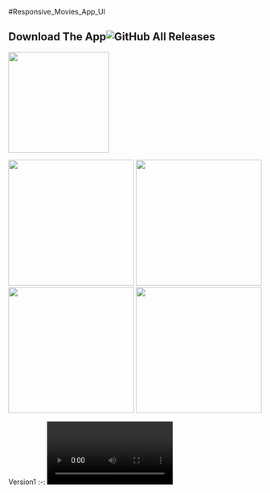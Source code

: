 #Responsive_Movies_App_UI

## Download The App![GitHub All Releases](https://img.shields.io/github/downloads/HusseinMohamed99/Responsive_Movies_App_UI/total?color=green)
<a href="https://github.com/HusseinMohamed99/Responsive_Movies_App_UI/releases/download/v1.0.0/Responsive.Movies.App.apk"><img src="https://playerzon.com/asset/download.png" width="200">
</img></a>


<p>

  <img src="https://github.com/HusseinMohamed99/Responsive_Movies_App_UI/assets/84459939/8cb177a9-a62c-4daf-a374-2798204f3690" width="250" />
    <img src="https://github.com/HusseinMohamed99/Responsive_Movies_App_UI/assets/84459939/733639f4-c6db-4544-bf76-3feafe788bd9 " width="250" />
    <img src="https://github.com/HusseinMohamed99/Responsive_Movies_App_UI/assets/84459939/cc7d3574-5a0d-4379-9a4d-3a26f3e3e955 " width="250" />
    <img src="https://github.com/HusseinMohamed99/Responsive_Movies_App_UI/assets/84459939/06853c07-6b59-4a16-b3ce-1d26f8b9e802" width="250" />
  </p>
  
Version1
:-:
  <video src='https://github.com/HusseinMohamed99/Responsive_Movies_App_UI/assets/84459939/af31cf51-8734-4389-b09a-cee25efbbf5f' width=250/>

